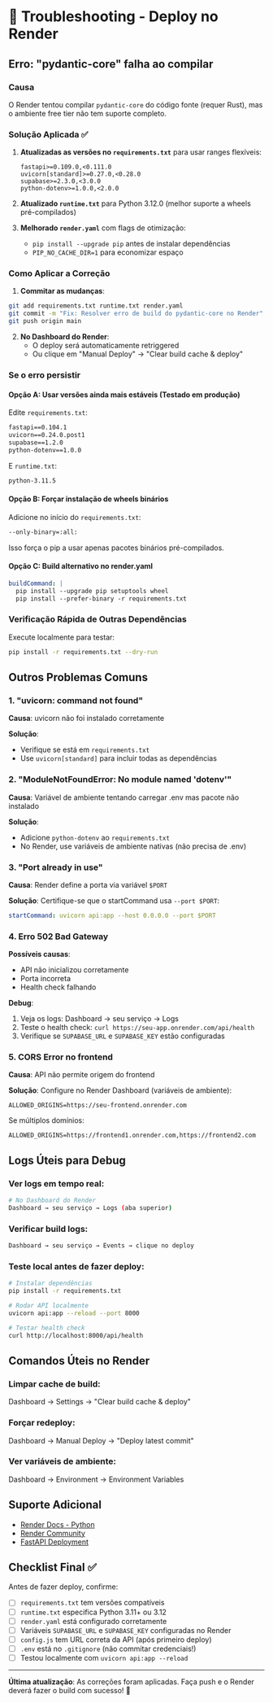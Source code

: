 # 🔧 Troubleshooting - Deploy no Render

## Erro: "pydantic-core" falha ao compilar

### Causa
O Render tentou compilar `pydantic-core` do código fonte (requer Rust), mas o ambiente free tier não tem suporte completo.

### Solução Aplicada ✅

1. **Atualizadas as versões no `requirements.txt`** para usar ranges flexíveis:
   ```
   fastapi>=0.109.0,<0.111.0
   uvicorn[standard]>=0.27.0,<0.28.0
   supabase>=2.3.0,<3.0.0
   python-dotenv>=1.0.0,<2.0.0
   ```

2. **Atualizado `runtime.txt`** para Python 3.12.0 (melhor suporte a wheels pré-compilados)

3. **Melhorado `render.yaml`** com flags de otimização:
   - `pip install --upgrade pip` antes de instalar dependências
   - `PIP_NO_CACHE_DIR=1` para economizar espaço

### Como Aplicar a Correção

1. **Commitar as mudanças**:
```bash
git add requirements.txt runtime.txt render.yaml
git commit -m "Fix: Resolver erro de build do pydantic-core no Render"
git push origin main
```

2. **No Dashboard do Render**:
   - O deploy será automaticamente retriggered
   - Ou clique em "Manual Deploy" → "Clear build cache & deploy"

### Se o erro persistir

#### Opção A: Usar versões ainda mais estáveis (Testado em produção)
Edite `requirements.txt`:
```txt
fastapi==0.104.1
uvicorn==0.24.0.post1
supabase==1.2.0
python-dotenv==1.0.0
```

E `runtime.txt`:
```txt
python-3.11.5
```

#### Opção B: Forçar instalação de wheels binários
Adicione no início do `requirements.txt`:
```txt
--only-binary=:all:
```

Isso força o pip a usar apenas pacotes binários pré-compilados.

#### Opção C: Build alternativo no render.yaml
```yaml
buildCommand: |
  pip install --upgrade pip setuptools wheel
  pip install --prefer-binary -r requirements.txt
```

### Verificação Rápida de Outras Dependências

Execute localmente para testar:
```bash
pip install -r requirements.txt --dry-run
```

## Outros Problemas Comuns

### 1. "uvicorn: command not found"
**Causa**: uvicorn não foi instalado corretamente

**Solução**:
- Verifique se está em `requirements.txt`
- Use `uvicorn[standard]` para incluir todas as dependências

### 2. "ModuleNotFoundError: No module named 'dotenv'"
**Causa**: Variável de ambiente tentando carregar .env mas pacote não instalado

**Solução**:
- Adicione `python-dotenv` ao `requirements.txt`
- No Render, use variáveis de ambiente nativas (não precisa de .env)

### 3. "Port already in use"
**Causa**: Render define a porta via variável `$PORT`

**Solução**:
Certifique-se que o startCommand usa `--port $PORT`:
```yaml
startCommand: uvicorn api:app --host 0.0.0.0 --port $PORT
```

### 4. Erro 502 Bad Gateway
**Possíveis causas**:
- API não inicializou corretamente
- Porta incorreta
- Health check falhando

**Debug**:
1. Veja os logs: Dashboard → seu serviço → Logs
2. Teste o health check: `curl https://seu-app.onrender.com/api/health`
3. Verifique se `SUPABASE_URL` e `SUPABASE_KEY` estão configuradas

### 5. CORS Error no frontend
**Causa**: API não permite origem do frontend

**Solução**:
Configure no Render Dashboard (variáveis de ambiente):
```
ALLOWED_ORIGINS=https://seu-frontend.onrender.com
```

Se múltiplos domínios:
```
ALLOWED_ORIGINS=https://frontend1.onrender.com,https://frontend2.com
```

## Logs Úteis para Debug

### Ver logs em tempo real:
```bash
# No Dashboard do Render
Dashboard → seu serviço → Logs (aba superior)
```

### Verificar build logs:
```bash
Dashboard → seu serviço → Events → clique no deploy
```

### Teste local antes de fazer deploy:
```bash
# Instalar dependências
pip install -r requirements.txt

# Rodar API localmente
uvicorn api:app --reload --port 8000

# Testar health check
curl http://localhost:8000/api/health
```

## Comandos Úteis no Render

### Limpar cache de build:
Dashboard → Settings → "Clear build cache & deploy"

### Forçar redeploy:
Dashboard → Manual Deploy → "Deploy latest commit"

### Ver variáveis de ambiente:
Dashboard → Environment → Environment Variables

## Suporte Adicional

- [Render Docs - Python](https://render.com/docs/deploy-fastapi)
- [Render Community](https://community.render.com/)
- [FastAPI Deployment](https://fastapi.tiangolo.com/deployment/docker/)

## Checklist Final ✅

Antes de fazer deploy, confirme:

- [ ] `requirements.txt` tem versões compatíveis
- [ ] `runtime.txt` especifica Python 3.11+ ou 3.12
- [ ] `render.yaml` está configurado corretamente
- [ ] Variáveis `SUPABASE_URL` e `SUPABASE_KEY` configuradas no Render
- [ ] `config.js` tem URL correta da API (após primeiro deploy)
- [ ] `.env` está no `.gitignore` (não commitar credenciais!)
- [ ] Testou localmente com `uvicorn api:app --reload`

---

**Última atualização**: As correções foram aplicadas. Faça push e o Render deverá fazer o build com sucesso! 🚀
